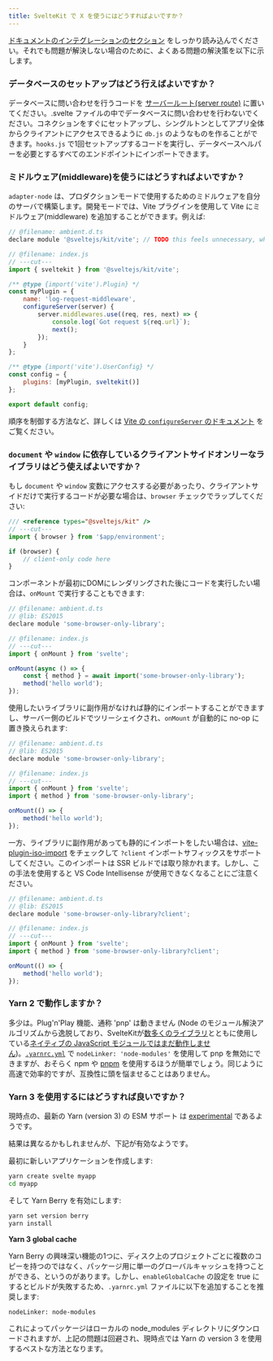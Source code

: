 ```yaml
---
title: SvelteKit で X を使うにはどうすればよいですか？
---
```


[ドキュメントのインテグレーションのセクション](/docs/integrations) をしっかり読み込んでください。それでも問題が解決しない場合のために、よくある問題の解決策を以下に示します。

### データベースのセットアップはどう行えばよいですか？

データベースに問い合わせを行うコードを [サーバールート(server route)](/docs/routing#server) に置いてください。.svelte ファイルの中でデータベースに問い合わせを行わないでください。コネクションをすぐにセットアップし、シングルトンとしてアプリ全体からクライアントにアクセスできるように `db.js` のようなものを作ることができます。`hooks.js` で1回セットアップするコードを実行し、データベースヘルパーを必要とするすべてのエンドポイントにインポートできます。

### ミドルウェア(middleware)を使うにはどうすればよいですか？

`adapter-node` は、プロダクションモードで使用するためのミドルウェアを自分のサーバで構築します。開発モードでは、Vite プラグインを使用して Vite にミドルウェア(middleware) を追加することができます。例えば:

```js
// @filename: ambient.d.ts
declare module '@sveltejs/kit/vite'; // TODO this feels unnecessary, why can't it 'see' the declarations?

// @filename: index.js
// ---cut---
import { sveltekit } from '@sveltejs/kit/vite';

/** @type {import('vite').Plugin} */
const myPlugin = {
	name: 'log-request-middleware',
	configureServer(server) {
		server.middlewares.use((req, res, next) => {
			console.log(`Got request ${req.url}`);
			next();
		});
	}
};

/** @type {import('vite').UserConfig} */
const config = {
	plugins: [myPlugin, sveltekit()]
};

export default config;
```

順序を制御する方法など、詳しくは [Vite の `configureServer` のドキュメント](https://ja.vitejs.dev/guide/api-plugin.html#configureserver) をご覧ください。

### `document` や `window` に依存しているクライアントサイドオンリーなライブラリはどう使えばよいですか？

もし `document` や `window` 変数にアクセスする必要があったり、クライアントサイドだけで実行するコードが必要な場合は、`browser` チェックでラップしてください:

```js
/// <reference types="@sveltejs/kit" />
// ---cut---
import { browser } from '$app/environment';

if (browser) {
	// client-only code here
}
```

コンポーネントが最初にDOMにレンダリングされた後にコードを実行したい場合は、`onMount` で実行することもできます:

```js
// @filename: ambient.d.ts
// @lib: ES2015
declare module 'some-browser-only-library';

// @filename: index.js
// ---cut---
import { onMount } from 'svelte';

onMount(async () => {
	const { method } = await import('some-browser-only-library');
	method('hello world');
});
```

使用したいライブラリに副作用がなければ静的にインポートすることができますし、サーバー側のビルドでツリーシェイクされ、`onMount` が自動的に no-op に置き換えられます:

```js
// @filename: ambient.d.ts
// @lib: ES2015
declare module 'some-browser-only-library';

// @filename: index.js
// ---cut---
import { onMount } from 'svelte';
import { method } from 'some-browser-only-library';

onMount(() => {
	method('hello world');
});
```

一方、ライブラリに副作用があっても静的にインポートをしたい場合は、[vite-plugin-iso-import](https://github.com/bluwy/vite-plugin-iso-import) をチェックして `?client` インポートサフィックスをサポートしてください。このインポートは SSR ビルドでは取り除かれます。しかし、この手法を使用すると VS Code Intellisense が使用できなくなることにご注意ください。

```js
// @filename: ambient.d.ts
// @lib: ES2015
declare module 'some-browser-only-library?client';

// @filename: index.js
// ---cut---
import { onMount } from 'svelte';
import { method } from 'some-browser-only-library?client';

onMount(() => {
	method('hello world');
});
```

### Yarn 2 で動作しますか？

多少は。Plug'n'Play 機能、通称 'pnp' は動きません (Node のモジュール解決アルゴリズムから逸脱しており、SvelteKitが[数多くのライブラリ](https://blog.sindresorhus.com/get-ready-for-esm-aa53530b3f77)とともに使用している[ネイティブの JavaScript モジュールではまだ動作しません](https://github.com/yarnpkg/berry/issues/638))。[`.yarnrc.yml`](https://yarnpkg.com/configuration/yarnrc#nodeLinker) で `nodeLinker: 'node-modules'` を使用して pnp を無効にできますが、おそらく npm や [pnpm](https://pnpm.io/) を使用するほうが簡単でしょう。同じように高速で効率的ですが、互換性に頭を悩ませることはありません。

### Yarn 3 を使用するにはどうすれば良いですか？

現時点の、最新の Yarn (version 3) の ESM サポート は [experimental](https://github.com/yarnpkg/berry/pull/2161) であるようです。

結果は異なるかもしれませんが、下記が有効なようです。

最初に新しいアプリケーションを作成します:

```sh
yarn create svelte myapp
cd myapp
```

そして Yarn Berry を有効にします:

```sh
yarn set version berry
yarn install
```

**Yarn 3 global cache**

Yarn Berry の興味深い機能の1つに、ディスク上のプロジェクトごとに複数のコピーを持つのではなく、パッケージ用に単一のグローバルキャッシュを持つことができる、というのがあります。しかし、`enableGlobalCache` の設定を true にするとビルドが失敗するため、`.yarnrc.yml` ファイルに以下を追加することを推奨します:

```
nodeLinker: node-modules
```

これによってパッケージはローカルの node_modules ディレクトリにダウンロードされますが、上記の問題は回避され、現時点では Yarn の version 3 を使用するベストな方法となります。

